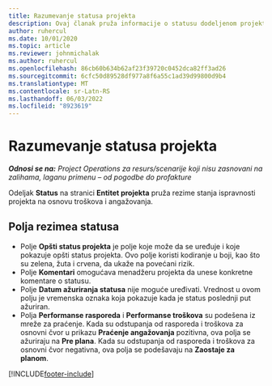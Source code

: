 ```yaml
---
title: Razumevanje statusa projekta
description: Ovaj članak pruža informacije o statusu dodeljenom projektima u usluzi Dynamics 365 Project Operations.
author: ruhercul
ms.date: 10/01/2020
ms.topic: article
ms.reviewer: johnmichalak
ms.author: ruhercul
ms.openlocfilehash: 86cb60b634b62af23f39720c0452dca82ff3ad26
ms.sourcegitcommit: 6cfc50d89528df977a8f6a55c1ad39d99800d9b4
ms.translationtype: MT
ms.contentlocale: sr-Latn-RS
ms.lasthandoff: 06/03/2022
ms.locfileid: "8923619"
---
```

# <a name="understand-project-status"></a>Razumevanje statusa projekta

_**Odnosi se na:** Project Operations za resurs/scenarije koji nisu zasnovani na zalihama, laganu primenu – od pogodbe do profakture_


Odeljak **Status** na stranici **Entitet projekta** pruža rezime stanja ispravnosti projekta na osnovu troškova i angažovanja.


## <a name="status-summary-fields"></a>Polja rezimea statusa

- Polje **Opšti status projekta** je polje koje može da se uređuje i koje pokazuje opšti status projekta. Ovo polje koristi kodiranje u boji, kao što su zelena, žuta i crvena, da ukaže na povećani rizik. 
- Polje **Komentari** omogućava menadžeru projekta da unese konkretne komentare o statusu. 
- Polje **Datum ažuriranja statusa** nije moguće uređivati. Vrednost u ovom polju je vremenska oznaka koja pokazuje kada je status poslednji put ažuriran.
- Polja **Performanse rasporeda** i **Performanse troškova** su podešena iz mreže za praćenje. Kada su odstupanja od rasporeda i troškova za osnovni čvor u prikazu **Praćenje angažovanja** pozitivna, ova polja se ažuriraju na **Pre plana**. Kada su odstupanja od rasporeda i troškova za osnovni čvor negativna, ova polja se podešavaju na **Zaostaje za planom**.


[!INCLUDE[footer-include](../includes/footer-banner.md)]
